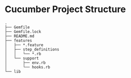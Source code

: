 # Cucumber Project Structure

```text
.
├── Gemfile
├── Gemfile.lock
├── README.md
├── features
│   ├── *.feature
│   ├── step_definitions
│   │   └── *.rb
│   └── support
│       ├── env.rb
│       └── hooks.rb
└── lib
```
